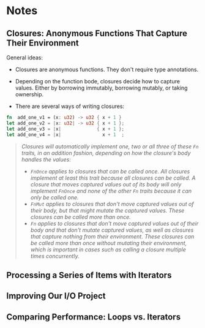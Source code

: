 # Notes

## Closures: Anonymous Functions That Capture Their Environment

General ideas:
- Closures are anonymous functions. They don't require type annotations.
- Depending on the function bode, closures decide how to capture values. Either
  by borrowing immutably, borrowing mutably, or taking ownership.

- There are several ways of writing closures:
```rust
fn  add_one_v1 = (x: u32) -> u32 { x + 1 }
let add_one_v2 = |x: u32| -> u32 { x + 1 };
let add_one_v3 = |x|             { x + 1 };
let add_one_v4 = |x|               x + 1  ;
```

> _Closures will automatically implement one, two or all three of these `Fn`
> traits, in an addition fashion, depending on how the closure's body handles
> the values:_
> - _`FnOnce` applies to closures that can be called once. All closures
>   implement at least this trait because all closures can be called. A closure
>   that moves captured values out of its body will only implement `FnOnce` and
>   none of the other `Fn` traits because it can only be called one._
> - _`FnMut` applies to closures that don't move captured values out of their
>   body, but that might mutate the captured values. These closures can be
>   called more than once._
> - _`Fn` applies to closures that don't move captured values out of their body
>   and that don't mutate captured values, as well as closures that capture
>   nothing from their environment. These closures can be called more than once
>   without mutating their environment, which is important in cases such as
>   calling a closure multiple times concurrently._

## Processing a Series of Items with Iterators

## Improving Our I/O Project

## Comparing Performance: Loops vs. Iterators